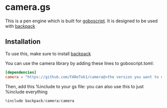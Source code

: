   # camera.gs
  This is a pen engine which is built for [goboscript](https://github.com/aspizu/goboscript).
  It is designed to be used with [backpack](https://github.com/aspizu/backpack)
  
  ## Installation
  To use this, make sure to install [backpack](https://github.com/aspizu/backpack)
  
  You can use the camera library by adding these lines to goboscript.toml:
  ```toml
  [dependencies]
  camera = "https://github.com/FAReTek1/camera@<the version you want to use>"
  ```
  
  Then, add this %include to your gs file:
  you can also use this to just %include everything
  ```rs
  %include backpack/camera/camera
  ```